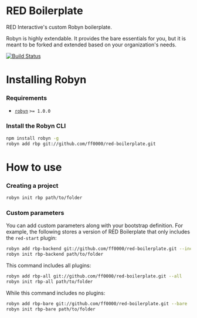 RED Boilerplate
==========================

RED Interactive's custom Robyn boilerplate.

Robyn is highly extendable. It provides the bare essentials for you, but it is meant to be forked and extended based on your organization's needs.

[![Build Status](https://secure.travis-ci.org/ff0000/robyn.png)](http://travis-ci.org/ff0000/robyn)


Installing Robyn
================

### Requirements

- [`robyn`](http://github.com/ff0000/robyn) `>= 1.0.0`

### Install the Robyn CLI

```bash
npm install robyn -g
robyn add rbp git://github.com/ff0000/red-boilerplate.git
```

How to use
==========

### Creating a project

```bash
robyn init rbp path/to/folder
```

### Custom parameters

You can add custom parameters along with your bootstrap definition. For example, the following stores a version of RED Boilerplate that only includes the `red-start` plugin:

```bash
robyn add rbp-backend git://github.com/ff0000/red-boilerplate.git --include-plugins red-start
robyn init rbp-backend path/to/folder
```

This command includes all plugins:

```bash
robyn add rbp-all git://github.com/ff0000/red-boilerplate.git --all
robyn init rbp-all path/to/folder
```

While this command includes no plugins:

```bash
robyn add rbp-bare git://github.com/ff0000/red-boilerplate.git --bare
robyn init rbp-bare path/to/folder
```
